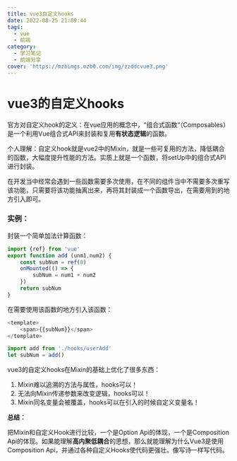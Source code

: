 ```yaml
---
title: vue3自定义hooks
date: 2022-08-25 21:09:44
tags:
  - vue
  - 前端
category:
  - 学习笔记
  - 前端分享
cover: 'https://mzbimgs.mzb0.com/img/zzddcvue3.png'
---
```


# vue3的自定义hooks

官方对自定义hook的定义：在vue应用的概念中，“组合式函数“（Composables）是一个利用Vue组合式API来封装和复用**有状态逻辑**的函数。

个人理解：自定义hook就是vue2中的Mixin，就是一些可复用的方法，降低耦合的函数，大幅度提升性能的方法。实质上就是一个函数，将setUp中的组合式API进行封装。

在开发当中经常会遇到一些函数需要多次使用，在不同的组件当中不需要多次重写该功能，只需要将该功能抽离出来，再将其封装成一个函数导出，在需要用到的地方引入即可。

### 实例：

封装一个简单加法计算函数：

~~~js
import {ref} from 'vue'
export function add (unm1,num2) {
    const subNum = ref(0)
    onMounted(() => {
        subNum = num1 + num2
    })
    return subNum
}
~~~

在需要使用该函数的地方引入该函数：

~~~javascript
<template>
	<span>{{subNum}}</span>
</template>

import add from './hooks/userAdd'
let subNum = add()
~~~



vue3的自定义hooks在Mixin的基础上优化了很多东西：

1. Mixin难以追溯的方法与属性，hooks可以！
2. 无法向Mixin传递参数来改变逻辑，hooks可以！
3. Mixin同名变量会被覆盖，hooks可以在引入的时候自定义变量名！

**总结：**

把Mixin和自定义Hook进行比较，一个是Option Api的体现，一个是Composition Api的体现。如果能理解**高内聚低耦合**的思想，那么就能理解为什么Vue3是使用Composition Api，并通过各种自定义Hooks使代码更强壮。像写诗一样写代码。